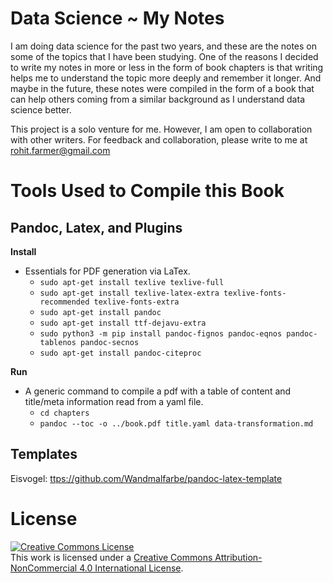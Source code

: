 # Data Science ~ My Notes 
I am doing data science for the past two years, and these are the notes on some of the topics that I have been studying. One of the reasons I decided to write my notes in more or less in the form of book chapters is that writing helps me to understand the topic more deeply and remember it longer. And maybe in the future, these notes were compiled in the form of a book that can help others coming from a similar background as I understand data science better.

This project is a solo venture for me. However, I am open to collaboration with other writers. For feedback and collaboration, please write to me at [rohit.farmer@gmail.com](mailto:rohit.farmer@gmail.com)

# Tools Used to Compile this Book

## Pandoc, Latex, and Plugins

**Install**
* Essentials for PDF generation via LaTex.
  * `sudo apt-get install texlive texlive-full`
  * `sudo apt-get install texlive-latex-extra texlive-fonts-recommended texlive-fonts-extra`
  * `sudo apt-get install pandoc`
  * `sudo apt-get install ttf-dejavu-extra`
  * `sudo python3 -m pip install pandoc-fignos pandoc-eqnos pandoc-tablenos pandoc-secnos`
  * `sudo apt-get install pandoc-citeproc`

**Run**
* A generic command to compile a pdf with a table of content and title/meta information read from a yaml file. 
  * `cd chapters`
  * `pandoc --toc -o ../book.pdf title.yaml data-transformation.md`

## Templates
Eisvogel: [ttps://github.com/Wandmalfarbe/pandoc-latex-template](https://github.com/Wandmalfarbe/pandoc-latex-template)

# License
<a rel="license" href="http://creativecommons.org/licenses/by-nc/4.0/"><img alt="Creative Commons License" style="border-width:0" src="https://i.creativecommons.org/l/by-nc/4.0/88x31.png" /></a><br />This work is licensed under a <a rel="license" href="http://creativecommons.org/licenses/by-nc/4.0/">Creative Commons Attribution-NonCommercial 4.0 International License</a>.